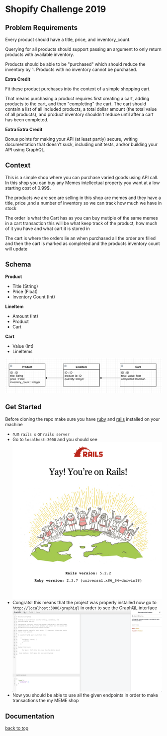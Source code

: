 # Shopify Challenge 2019

## Problem Requirements 

Every product should have a title, price, and inventory_count.

Querying for all products should support passing an argument to only return products with available inventory. 

Products should be able to be "purchased" which should reduce the inventory by 1. Products with no inventory cannot be purchased.

**Extra Credit** 

Fit these product purchases into the context of a simple shopping cart. 

That means purchasing a product requires first creating a cart, adding products to the cart, and then "completing" the cart.
The cart should contain a list of all included products, a total dollar amount (the total value of all products), and product inventory shouldn't reduce until after a cart has been completed.

**Extra Extra Credit**

Bonus points for making your API (at least partly) secure, writing documentation that doesn’t suck, including unit tests, and/or building your API using GraphQL.

## Context
This is a simple shop where you can purchase varied goods using API call. In this shop you can buy any Memes intellectual property you want at a low starting cost of 0.99$.

The products we are see are selling in this shop are memes and they have a title, price ,and a number of inventory so we can track how much we have in stock

The order is what the Cart has as you can buy mutiple of the same memes in a cart transaction this will be what keep track of the product, how much of it you have and what cart it is stored in

The cart is where the orders lie an when purchased all the order are filled and then the cart is marked as completed and the products inventory count will update

## Schema 

**Product**
  - Title (String)
  - Price (Float)
  - Inventory Count (Int)

**LineItem**
  - Amount (Int)
  - Product
  - Cart

**Cart**
  - Value (Int)
  - LineItems 

![Schema](images/schema.png)


## Get Started 
Before cloning the repo make sure you have [ruby](https://www.ruby-lang.org/en/) and [rails](https://weblog.rubyonrails.org/2018/12/4/Rails-5-2-2-has-been-released/) installed on your machine

- run `rails s` or `rails server`
- Go to `localhost:3000` and you should see 
![Rails](images/rails.png)
- Congrats!  this means that the project was properly installed now go to `http://localhost:3000/graphiql` in order to see the GraphQL interface
![GraphQL](images/graphql.png)
- Now you should be able to use all the given endpoints in order to make transactions the my MEME shop

## Documentation 

[back to top](#shopify-challenge-2019)



